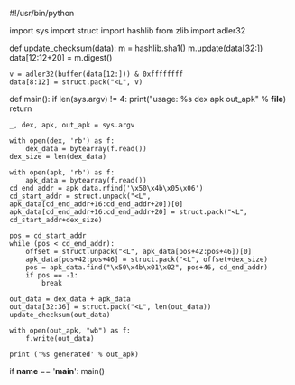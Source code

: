 #!/usr/bin/python

import sys
import struct
import hashlib
from zlib import adler32

def update_checksum(data):
    m = hashlib.sha1()
    m.update(data[32:])
    data[12:12+20] = m.digest()

    v = adler32(buffer(data[12:])) & 0xffffffff
    data[8:12] = struct.pack("<L", v)

def main():
    if len(sys.argv) != 4:
        print("usage: %s dex apk out_apk" % __file__)
        return

    _, dex, apk, out_apk = sys.argv

    with open(dex, 'rb') as f:
        dex_data = bytearray(f.read())
    dex_size = len(dex_data)

    with open(apk, 'rb') as f:
        apk_data = bytearray(f.read())
    cd_end_addr = apk_data.rfind('\x50\x4b\x05\x06')
    cd_start_addr = struct.unpack("<L", apk_data[cd_end_addr+16:cd_end_addr+20])[0]
    apk_data[cd_end_addr+16:cd_end_addr+20] = struct.pack("<L", cd_start_addr+dex_size)

    pos = cd_start_addr
    while (pos < cd_end_addr):
        offset = struct.unpack("<L", apk_data[pos+42:pos+46])[0]
        apk_data[pos+42:pos+46] = struct.pack("<L", offset+dex_size)
        pos = apk_data.find("\x50\x4b\x01\x02", pos+46, cd_end_addr)
        if pos == -1:
            break

    out_data = dex_data + apk_data
    out_data[32:36] = struct.pack("<L", len(out_data))
    update_checksum(out_data)

    with open(out_apk, "wb") as f:
        f.write(out_data)

    print ('%s generated' % out_apk)


if __name__ == '__main__':
    main()
